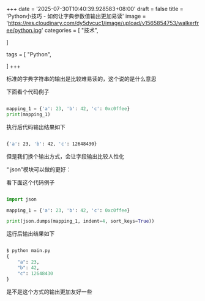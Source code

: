 +++
date = '2025-07-30T10:40:39.928583+08:00'
draft = false
title = 'Python小技巧 - 如何让字典参数值输出更加易读'
image = 'https://res.cloudinary.com/dy5dvcuc1/image/upload/v1565854753/walkerfree/python.jpg'
categories = [
    "技术",

]

tags = [
    "Python",

]
+++

标准的字典字符串的输出是比较难易读的，这个说的是什么意思

下面看个代码例子

```python

mapping_1 = {'a': 23, 'b': 42, 'c': 0xc0ffee}
print(mapping_1)
```

执行后代码输出结果如下

```bash

{'a': 23, 'b': 42, 'c': 12648430}
```

但是我们换个输出方式，会让字段输出比较人性化

“ json”模块可以做的更好：

看下面这个代码例子

```python

import json

mapping_1 = {'a': 23, 'b': 42, 'c': 0xc0ffee}

print(json.dumps(mapping_1, indent=4, sort_keys=True))
```

运行后输出结果如下

```python

$ python main.py
{
    "a": 23,
    "b": 42,
    "c": 12648430
}
```

是不是这个方式的输出更加友好一些
